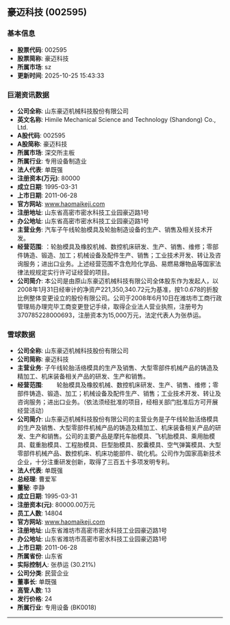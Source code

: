 ## 豪迈科技 (002595)

### 基本信息

- **股票代码**: 002595
- **股票简称**: 豪迈科技
- **所属市场**: sz
- **更新时间**: 2025-10-25 15:43:33

### 巨潮资讯数据

- **公司全称**: 山东豪迈机械科技股份有限公司
- **英文名称**: Himile Mechanical Science and Technology (Shandong) Co., Ltd.
- **A股代码**: 002595
- **A股简称**: 豪迈科技
- **所属市场**: 深交所主板
- **所属行业**: 专用设备制造业
- **法人代表**: 单既强
- **注册资本(万元)**: 80000
- **成立日期**: 1995-03-31
- **上市日期**: 2011-06-28
- **官方网站**: www.haomaikeji.com
- **注册地址**: 山东省高密市密水科技工业园豪迈路1号
- **办公地址**: 山东省高密市密水科技工业园豪迈路1号
- **主营业务**: 汽车子午线轮胎模具及轮胎制造设备的生产、销售及相关技术开发。
- **经营范围**: ：轮胎模具及橡胶机械、数控机床研发、生产、销售、维修；零部件铸造、锻造、加工；机械设备及配件生产、销售；工业技术开发、转让及咨询服务；进出口业务。上述经营范围不含危险化学品、易燃易爆物品等国家法律法规规定实行许可证经营的项目。
- **公司简介**: 本公司是由原山东豪迈机械科技有限公司全体股东作为发起人，以2008年1月31日经审计的净资产221,350,340.72元为基准，按1:0.678的折股比例整体变更设立的股份有限公司。公司于2008年6月10日在潍坊市工商行政管理局办理完毕工商变更登记手续，取得企业法人营业执照，注册号为370785228000693，注册资本为15,000万元，法定代表人为张恭运。

### 雪球数据

- **公司全称**: 山东豪迈机械科技股份有限公司
- **公司简称**: 豪迈科技
- **主营业务**: 子午线轮胎活络模具的生产及销售、大型零部件机械产品的铸造及精加工、机床装备相关产品的研发、生产和销售。
- **经营范围**: 　　轮胎模具及橡胶机械、数控机床研发、生产、销售、维修；零部件铸造、锻造、加工；机械设备及配件生产、销售；工业技术开发、转让及咨询服务；进出口业务。（依法须经批准的项目，经相关部门批准后方可开展经营活动）
- **公司简介**: 山东豪迈机械科技股份有限公司的主营业务是子午线轮胎活络模具的生产及销售、大型零部件机械产品的铸造及精加工、机床装备相关产品的研发、生产和销售。公司的主要产品是摩托车胎模具、飞机胎模具、乘用胎模具、载重胎模具、工程胎模具、巨型胎模具、胶囊模具、空气弹簧模具、大型零部件机械产品、数控机床、机床功能部件、硫化机。公司作为国家高新技术企业，十分注重研发创新，取得了三百五十多项发明专利。
- **法人代表**: 单既强
- **总经理**: 曹爱军
- **董秘**: 李静
- **成立日期**: 1995-03-31
- **注册资本(元)**: 80000.00万元
- **员工人数**: 14804
- **官方网站**: www.haomaikeji.com
- **注册地址**: 山东省潍坊市高密市密水科技工业园豪迈路1号
- **办公地址**: 山东省潍坊市高密市密水科技工业园豪迈路1号
- **上市日期**: 2011-06-28
- **所属省份**: 山东省
- **实际控制人**: 张恭运 (30.21%)
- **公司分类**: 民营企业
- **董事长**: 单既强
- **高管人数**: 13
- **发行价格**: 24
- **所属行业**: 专用设备 (BK0018)

---